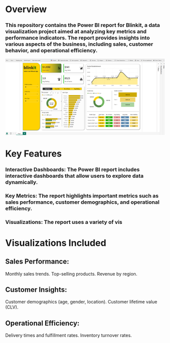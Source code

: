 # Overview
### This repository contains the Power BI report for Blinkit, a data visualization project aimed at analyzing key metrics and performance indicators. The report provides insights into various aspects of the business, including sales, customer behavior, and operational efficiency.

![Alt Text](SS_dashboard.png)

# Key Features
### Interactive Dashboards: The Power BI report includes interactive dashboards that allow users to explore data dynamically.
### Key Metrics: The report highlights important metrics such as sales performance, customer demographics, and operational efficiency.
### Visualizations: The report uses a variety of vis


# Visualizations Included
## Sales Performance:
   Monthly sales trends.
   Top-selling products.
   Revenue by region.
   
## Customer Insights:
  Customer demographics (age, gender, location).
  Customer lifetime value (CLV).

## Operational Efficiency:
   Delivery times and fulfillment rates.
   Inventory turnover rates.

